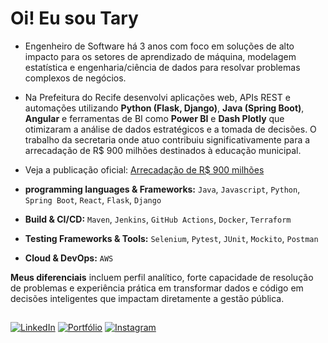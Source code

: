 # Oi! Eu sou Tary 

- Engenheiro de Software há 3 anos com foco em soluções de alto impacto para os setores de aprendizado de máquina, modelagem estatística e engenharia/ciência de dados para resolvar problemas complexos de negócios. 

- Na Prefeitura do Recife desenvolvi aplicações web, APIs REST e automações utilizando **Python (Flask, Django)**, **Java (Spring Boot)**, **Angular** e ferramentas de BI como **Power BI** e **Dash Plotly** que otimizaram a análise de dados estratégicos e a tomada de decisões. O trabalho da secretaria onde atuo contribuiu significativamente para a arrecadação de R$ 900 milhões destinados à educação municipal.

- Veja a publicação oficial: [Arrecadação de R$ 900 milhões](https://www.instagram.com/reel/DHb-3BExDlz/?utm_source=ig_web_copy_link&igsh=MzRlODBiNWFlZA==)

- **programming languages & Frameworks:** ``Java``, ``Javascript``, ``Python``, ``Spring Boot``, ``React``, ``Flask``, ``Django``
- **Build & CI/CD:** ``Maven``, ``Jenkins``, ``GitHub Actions``, ``Docker``, ``Terraform``
- **Testing Frameworks & Tools:** ``Selenium``, ``Pytest``, ``JUnit``, ``Mockito``, ``Postman``
- **Cloud & DevOps:** ``AWS``


**Meus diferenciais** incluem perfil analítico, forte capacidade de resolução de problemas e experiência prática em transformar dados e código em decisões inteligentes que impactam diretamente a gestão pública.





##


[![LinkedIn](https://img.shields.io/badge/LinkedIn-0077B5?style=for-the-badge&logo=linkedin&logoColor=white)](https://www.linkedin.com/in/tn-junior/) [![Portfólio](https://img.shields.io/badge/Portf%C3%B3lio-000000?style=for-the-badge&logo=vercel&logoColor=white)](https://port9.vercel.app/) [![Instagram](https://img.shields.io/badge/Instagram-E4405F?style=for-the-badge&logo=instagram&logoColor=white)](https://www.instagram.com/taryjunioor)






